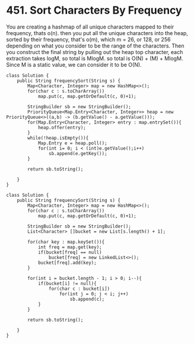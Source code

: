 # 451. Sort Characters By Frequency

You are creating a hashmap of all unique characters mapped to their frequency, thats o(n). then you put all the unique characters into the heap, sorted by their frequency, that's o(m), which m = 26, or 128, or 256 depending on what you consider to be the range of the characters. Then you construct the final string by pulling out the heap top character, each extraction takes logM, so total is MlogM. so total is O(N) + (M) + MlogM. Since M is a static value, we can consider it to be O(N).

```
class Solution {
    public String frequencySort(String s) {
        Map<Character, Integer> map = new HashMap<>();
        for(char c : s.toCharArray())
            map.put(c, map.getOrDefault(c, 0)+1);
        
        StringBuilder sb = new StringBuilder();
        PriorityQueue<Map.Entry<Character, Integer>> heap = new PriorityQueue<>((a,b) -> (b.getValue() - a.getValue()));
        for(Map.Entry<Character, Integer> entry : map.entrySet()){
            heap.offer(entry);
        }
        while(!heap.isEmpty()){
            Map.Entry e = heap.poll();
            for(int i= 0; i < (int)e.getValue();i++)
                sb.append(e.getKey());
        }
            
        return sb.toString();

    }
}

class Solution {
    public String frequencySort(String s) {
        Map<Character, Integer> map = new HashMap<>();
        for(char c : s.toCharArray())
            map.put(c, map.getOrDefault(c, 0)+1);
        
        StringBuilder sb = new StringBuilder();
        List<Character> []bucket = new List[s.length() + 1];
        
        for(char key : map.keySet()){
            int freq = map.get(key);
            if(bucket[freq] == null)
                bucket[freq] = new LinkedList<>();
            bucket[freq].add(key);
        }
        
        for(int i = bucket.length - 1; i > 0; i--){
            if(bucket[i] != null){
                for(char c : bucket[i])
                    for(int j = 0; j < i; j++)
                        sb.append(c);
            }
        }
            
        return sb.toString();

    }
}
```
